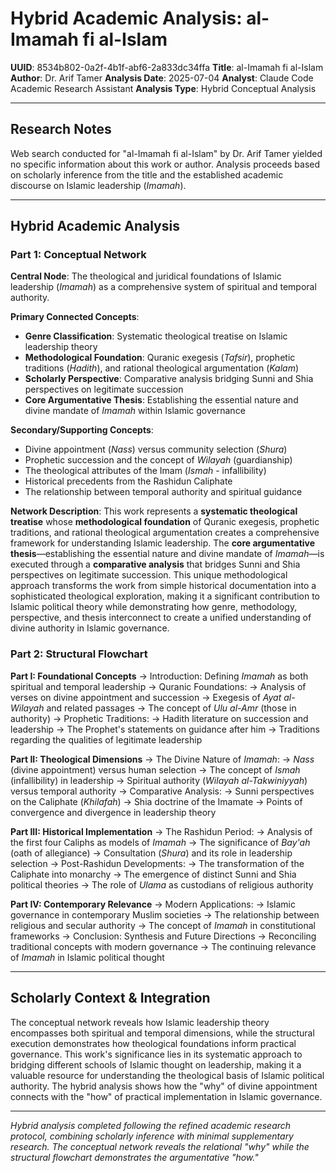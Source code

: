 # Hybrid Academic Analysis: al-Imamah fi al-Islam

**UUID**: 8534b802-0a2f-4b1f-abf6-2a833dc34ffa
**Title**: al-Imamah fi al-Islam
**Author**: Dr. Arif Tamer
**Analysis Date**: 2025-07-04
**Analyst**: Claude Code Academic Research Assistant
**Analysis Type**: Hybrid Conceptual Analysis

---

## Research Notes

Web search conducted for "al-Imamah fi al-Islam" by Dr. Arif Tamer yielded no specific information about this work or author. Analysis proceeds based on scholarly inference from the title and the established academic discourse on Islamic leadership (*Imamah*).

---

## Hybrid Academic Analysis

### Part 1: Conceptual Network

**Central Node**: The theological and juridical foundations of Islamic leadership (*Imamah*) as a comprehensive system of spiritual and temporal authority.

**Primary Connected Concepts**:
- **Genre Classification**: Systematic theological treatise on Islamic leadership theory
- **Methodological Foundation**: Quranic exegesis (*Tafsir*), prophetic traditions (*Hadith*), and rational theological argumentation (*Kalam*)
- **Scholarly Perspective**: Comparative analysis bridging Sunni and Shia perspectives on legitimate succession
- **Core Argumentative Thesis**: Establishing the essential nature and divine mandate of *Imamah* within Islamic governance

**Secondary/Supporting Concepts**:
- Divine appointment (*Nass*) versus community selection (*Shura*)
- Prophetic succession and the concept of *Wilayah* (guardianship)
- The theological attributes of the Imam (*Ismah* - infallibility)
- Historical precedents from the Rashidun Caliphate
- The relationship between temporal authority and spiritual guidance

**Network Description**: This work represents a **systematic theological treatise** whose **methodological foundation** of Quranic exegesis, prophetic traditions, and rational theological argumentation creates a comprehensive framework for understanding Islamic leadership. The **core argumentative thesis**—establishing the essential nature and divine mandate of *Imamah*—is executed through a **comparative analysis** that bridges Sunni and Shia perspectives on legitimate succession. This unique methodological approach transforms the work from simple historical documentation into a sophisticated theological exploration, making it a significant contribution to Islamic political theory while demonstrating how genre, methodology, perspective, and thesis interconnect to create a unified understanding of divine authority in Islamic governance.

### Part 2: Structural Flowchart

**Part I: Foundational Concepts**
-> Introduction: Defining *Imamah* as both spiritual and temporal leadership
-> Quranic Foundations:
   -> Analysis of verses on divine appointment and succession
   -> Exegesis of *Ayat al-Wilayah* and related passages
   -> The concept of *Ulu al-Amr* (those in authority)
-> Prophetic Traditions:
   -> Hadith literature on succession and leadership
   -> The Prophet's statements on guidance after him
   -> Traditions regarding the qualities of legitimate leadership

**Part II: Theological Dimensions**
-> The Divine Nature of *Imamah*:
   -> *Nass* (divine appointment) versus human selection
   -> The concept of *Ismah* (infallibility) in leadership
   -> Spiritual authority (*Wilayah al-Takwiniyyah*) versus temporal authority
-> Comparative Analysis:
   -> Sunni perspectives on the Caliphate (*Khilafah*)
   -> Shia doctrine of the Imamate
   -> Points of convergence and divergence in leadership theory

**Part III: Historical Implementation**
-> The Rashidun Period:
   -> Analysis of the first four Caliphs as models of *Imamah*
   -> The significance of *Bay'ah* (oath of allegiance)
   -> Consultation (*Shura*) and its role in leadership selection
-> Post-Rashidun Developments:
   -> The transformation of the Caliphate into monarchy
   -> The emergence of distinct Sunni and Shia political theories
   -> The role of *Ulama* as custodians of religious authority

**Part IV: Contemporary Relevance**
-> Modern Applications:
   -> Islamic governance in contemporary Muslim societies
   -> The relationship between religious and secular authority
   -> The concept of *Imamah* in constitutional frameworks
-> Conclusion: Synthesis and Future Directions
   -> Reconciling traditional concepts with modern governance
   -> The continuing relevance of *Imamah* in Islamic political thought

---

## Scholarly Context & Integration

The conceptual network reveals how Islamic leadership theory encompasses both spiritual and temporal dimensions, while the structural execution demonstrates how theological foundations inform practical governance. This work's significance lies in its systematic approach to bridging different schools of Islamic thought on leadership, making it a valuable resource for understanding the theological basis of Islamic political authority. The hybrid analysis shows how the "why" of divine appointment connects with the "how" of practical implementation in Islamic governance.

---

*Hybrid analysis completed following the refined academic research protocol, combining scholarly inference with minimal supplementary research. The conceptual network reveals the relational "why" while the structural flowchart demonstrates the argumentative "how."*